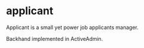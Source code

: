 applicant
=========

Applicant is a small yet power job applicants manager.  

Backhand implemented in ActiveAdmin.

